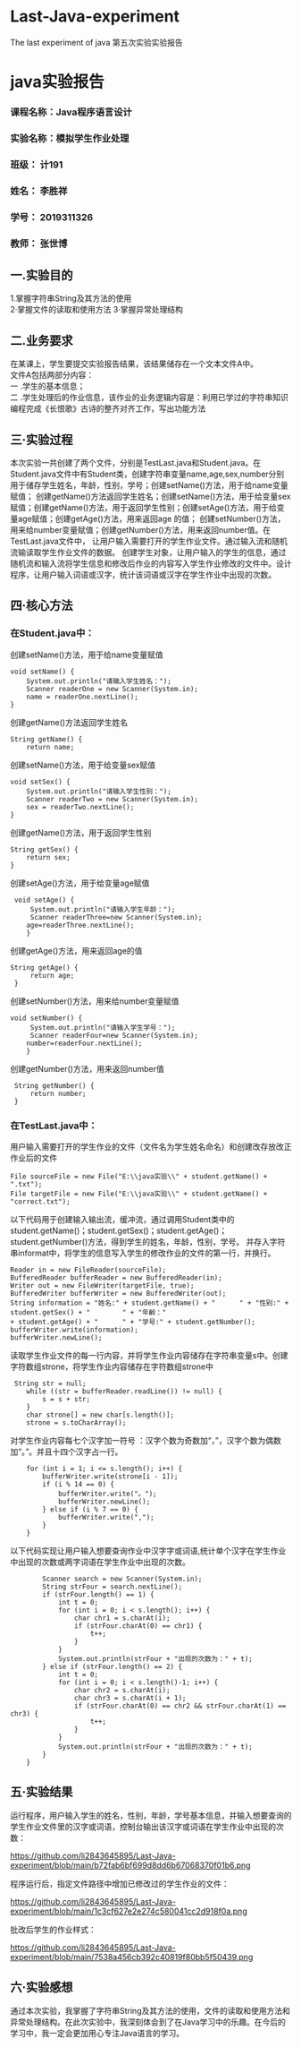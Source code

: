 # Last-Java-experiment
The last experiment of java
第五次实验实验报告
# java实验报告
###  课程名称：Java程序语言设计
### 实验名称：模拟学生作业处理
### 班级： 计191
### 姓名： 李胜祥 
### 学号： 2019311326
### 教师： 张世博
## 一.实验目的
1.掌握字符串String及其方法的使用  
2·掌握文件的读取和使用方法
3·掌握异常处理结构   
## 二.业务要求
   在某课上，学生要提交实验报告结果，该结果储存在一个文本文件A中。  
   文件A包括两部分内容：  
   一 .学生的基本信息；  
   二 .学生处理后的作业信息，该作业的业务逻辑内容是：利用已学过的字符串知识编程完成《长恨歌》古诗的整齐对齐工作，写出功能方法
## 三·实验过程
  本次实验一共创建了两个文件，分别是TestLast.java和Student.java。在Student.java文件中有Student类，创建字符串变量name,age,sex,number分别用于储存学生姓名，年龄，性别，学号；创建setName()方法，用于给name变量赋值；
  创建getName()方法返回学生姓名；创建setName()方法，用于给变量sex赋值；创建getName()方法，用于返回学生性别；创建setAge()方法，用于给变量age赋值；创建getAge()方法，用来返回age
  的值； 创建setNumber()方法，用来给number变量赋值；创建getNumber()方法，用来返回number值。在TestLast.java文件中， 让用户输入需要打开的学生作业文件。通过输入流和随机流输读取学生作业文件的数据。
  创建学生对象，让用户输入的学生的信息，通过随机流和输入流将学生信息和修改后作业的内容写入学生作业修改的文件中。设计程序，让用户输入词语或汉字，统计该词语或汉字在学生作业中出现的次数。
## 四·核心方法
###  在Student.java中：  
  创建setName()方法，用于给name变量赋值
  
	void setName() {
		System.out.println("请输入学生姓名：");
		Scanner readerOne = new Scanner(System.in);
		name = readerOne.nextLine();
	}
  
   创建getName()方法返回学生姓名
   
	String getName() {
		return name;
    
   创建setName()方法，用于给变量sex赋值
   
	void setSex() {
		System.out.println("请输入学生性别：");
		Scanner readerTwo = new Scanner(System.in);
		sex = readerTwo.nextLine();
	}
  
   创建getName()方法，用于返回学生性别
   
	String getSex() {
		return sex;
	}
  
   创建setAge()方法，用于给变量age赋值
   
	 void setAge() {
		 System.out.println("请输入学生年龄：");
		 Scanner readerThree=new Scanner(System.in);
		age=readerThree.nextLine();
		}
    
   创建getAge()方法，用来返回age的值
   
	String getAge() {
		 return age;
	 }
   
   创建setNumber()方法，用来给number变量赋值
    
    void setNumber() {
		 System.out.println("请输入学生学号：");
		 Scanner readerFour=new Scanner(System.in);
		number=readerFour.nextLine();
		}
    
   创建getNumber()方法，用来返回number值
   
	 String getNumber() {
		 return number;
	 }
   	
### 在TestLast.java中： 

   用户输入需要打开的学生作业的文件（文件名为学生姓名命名）和创建改存放改正作业后的文件
	
	File sourceFile = new File("E:\\java实验\\" + student.getName() + ".txt");
	File targetFile = new File("E:\\java实验\\" + student.getName() + "correct.txt");
	
   以下代码用于创建输入输出流，缓冲流，通过调用Student类中的student.getName()；student.getSex()；student.getAge()；student.getNumber()方法，得到学生的姓名，年龄，性别，学号。
   并存入字符串informat中，将学生的信息写入学生的修改作业的文件的第一行，并换行。
   
	Reader in = new FileReader(sourceFile);
	BufferedReader bufferReader = new BufferedReader(in);
	Writer out = new FileWriter(targetFile, true);
	BufferedWriter bufferWriter = new BufferedWriter(out);
	String information = "姓名:" + student.getName() + "		" + "性别:" + student.getSex() + "		" + "年齡："
	+ student.getAge() + "		" + "学号:" + student.getNumber();
	bufferWriter.write(information);
	bufferWriter.newLine(); 
	
   读取学生作业文件的每一行内容，并将学生作业内容储存在字符串变量s中。创建字符数组strone，将学生作业内容储存在字符数组strone中
	
  	 String str = null;
		while ((str = bufferReader.readLine()) != null) {
			s = s + str;
		}
		char strone[] = new char[s.length()];
		strone = s.toCharArray();
		
   对学生作业内容每七个汉字加一符号 ：汉字个数为奇数加“，”，汉字个数为偶数加“。”。并且十四个汉字占一行。
   
		for (int i = 1; i <= s.length(); i++) {
			bufferWriter.write(strone[i - 1]);
			if (i % 14 == 0) {
				bufferWriter.write("。");
				bufferWriter.newLine();
			} else if (i % 7 == 0) {
				bufferWriter.write(",");
			}
		}
   以下代码实现让用户输入想要查询作业中汉字字或词语,统计单个汉字在学生作业中出现的次数或两字词语在学生作业中出现的次数。
   
			Scanner search = new Scanner(System.in);
			String strFour = search.nextLine();
			if (strFour.length() == 1) {
				int t = 0;
				for (int i = 0; i < s.length(); i++) {
					char chr1 = s.charAt(i);
					if (strFour.charAt(0) == chr1) {
						t++;
					}
				}
				System.out.println(strFour + "出现的次数为：" + t);
			} else if (strFour.length() == 2) {
				int t = 0;
				for (int i = 0; i < s.length()-1; i++) {
					char chr2 = s.charAt(i);
					char chr3 = s.charAt(i + 1);
					if (strFour.charAt(0) == chr2 && strFour.charAt(1) == chr3) {
						t++;
					}
				}
				System.out.println(strFour + "出现的次数为：" + t);
			}
		}
## 五·实验结果
运行程序，用户输入学生的姓名，性别，年龄，学号基本信息，并输入想要查询的学生作业文件里的汉字或词语，控制台输出该汉字或词语在学生作业中出现的次数：

https://github.com/li2843645895/Last-Java-experiment/blob/main/b72fab6bf699d8dd6b67068370f01b6.png

程序运行后，指定文件路径中增加已修改过的学生作业的文件：

https://github.com/li2843645895/Last-Java-experiment/blob/main/1c3cf627e2e274c580041cc2d918f0a.png

批改后学生的作业样式：

https://github.com/li2843645895/Last-Java-experiment/blob/main/7538a456cb392c40819f80bb5f50439.png

## 六·实验感想
通过本次实验，我掌握了字符串String及其方法的使用，文件的读取和使用方法和异常处理结构。在此次实验中，我深刻体会到了在Java学习中的乐趣。在今后的学习中，我一定会更加用心专注Java语言的学习。
